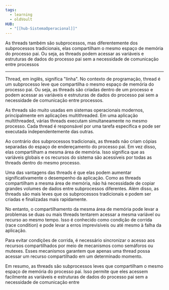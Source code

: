 ```yaml
---
tags:
  - learning
  - oldVoult
HUB:
  - "[[hub-SistemaOperacional]]"
---
```

As threads também são subprocessos, mas diferentemente dos subprocessos tradicionais, elas compartilham o mesmo espaço de memória do processo pai. Ou seja, as threads podem acessar as variáveis ​​e estruturas de dados do processo pai sem a necessidade de comunicação entre processos

---- 
Thread, em inglês, significa "linha". No contexto de programação, thread é um subprocesso leve que compartilha o mesmo espaço de memória do processo pai. Ou seja, as threads são criadas dentro de um processo e podem acessar as variáveis e estruturas de dados do processo pai sem a necessidade de comunicação entre processos.

As threads são muito usadas em sistemas operacionais modernos, principalmente em aplicações multithreaded. Em uma aplicação multithreaded, várias threads executam simultaneamente no mesmo processo. Cada thread é responsável por uma tarefa específica e pode ser executada independentemente das outras.

Ao contrário dos subprocessos tradicionais, as threads não criam cópias separadas do espaço de endereçamento do processo pai. Em vez disso, elas compartilham a mesma área de memória. Isso significa que as variáveis globais e os recursos do sistema são acessíveis por todas as threads dentro do mesmo processo.

Uma das vantagens das threads é que elas podem aumentar significativamente o desempenho da aplicação. Como as threads compartilham a mesma área de memória, não há necessidade de copiar grandes volumes de dados entre subprocessos diferentes. Além disso, as threads são mais leves que os subprocessos tradicionais e podem ser criadas e finalizadas mais rapidamente.

No entanto, o compartilhamento da mesma área de memória pode levar a problemas se duas ou mais threads tentarem acessar a mesma variável ou recurso ao mesmo tempo. Isso é conhecido como condição de corrida (race condition) e pode levar a erros imprevisíveis ou até mesmo à falha da aplicação.

Para evitar condições de corrida, é necessário sincronizar o acesso aos recursos compartilhados por meio de mecanismos como semáforos ou mutexes. Esses mecanismos garantem que apenas uma thread possa acessar um recurso compartilhado em um determinado momento.

Em resumo, as threads são subprocessos leves que compartilham o mesmo espaço de memória do processo pai. Isso permite que eles acessem facilmente as variáveis ​​e estruturas de dados do processo pai sem a necessidade de comunicação entre
